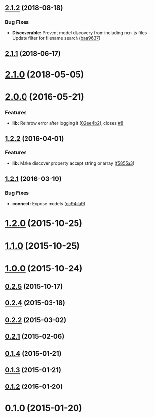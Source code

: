 <a name="2.1.2"></a>
## [2.1.2](https://github.com/jspizziri/sequelize-connect/compare/v2.1.1...v2.1.2) (2018-08-18)


### Bug Fixes

* **Discoverable:** Prevent model discovery from including non-js files - Update filter for filename search ([baa9637](https://github.com/jspizziri/sequelize-connect/commit/baa9637))



<a name="2.1.1"></a>
## [2.1.1](https://github.com/jspizziri/sequelize-connect/compare/v2.1.0...v2.1.1) (2018-06-17)



<a name="2.1.0"></a>
# [2.1.0](https://github.com/jspizziri/sequelize-connect/compare/v2.0.0...v2.1.0) (2018-05-05)



<a name="2.0.0"></a>
# [2.0.0](https://github.com/jspizziri/sequelize-connect/compare/v1.3.0...v2.0.0) (2016-05-21)


### Features

* **lib:** Rethrow error after logging it ([02ee4b2](https://github.com/jspizziri/sequelize-connect/commit/02ee4b2)), closes [#8](https://github.com/jspizziri/sequelize-connect/issues/8)



<a name="1.2.2"></a>
## [1.2.2](https://github.com/jspizziri/sequelize-connect/compare/v1.2.1...v1.2.2) (2016-04-01)


### Features

* **lib:** Make discover property accept string or array ([f5855a3](https://github.com/jspizziri/sequelize-connect/commit/f5855a3))



<a name="1.2.1"></a>
## [1.2.1](https://github.com/jspizziri/sequelize-connect/compare/v1.2.0...v1.2.1) (2016-03-19)


### Bug Fixes

* **connect:** Expose models ([cc94da9](https://github.com/jspizziri/sequelize-connect/commit/cc94da9))



<a name="1.2.0"></a>
# [1.2.0](https://github.com/jspizziri/sequelize-connect/compare/v1.1.0...v1.2.0) (2015-10-25)



<a name="1.1.0"></a>
# [1.1.0](https://github.com/jspizziri/sequelize-connect/compare/v1.0.0...v1.1.0) (2015-10-25)



<a name="1.0.0"></a>
# [1.0.0](https://github.com/jspizziri/sequelize-connect/compare/v0.2.5...v1.0.0) (2015-10-24)



<a name="0.2.5"></a>
## [0.2.5](https://github.com/jspizziri/sequelize-connect/compare/v0.2.4...v0.2.5) (2015-10-17)



<a name="0.2.4"></a>
## [0.2.4](https://github.com/jspizziri/sequelize-connect/compare/v0.2.3...v0.2.4) (2015-03-18)



<a name="0.2.2"></a>
## [0.2.2](https://github.com/jspizziri/sequelize-connect/compare/v0.2.1...v0.2.2) (2015-03-02)



<a name="0.2.1"></a>
## [0.2.1](https://github.com/jspizziri/sequelize-connect/compare/v0.2.0...v0.2.1) (2015-02-06)



<a name="0.1.4"></a>
## [0.1.4](https://github.com/jspizziri/sequelize-connect/compare/v0.1.3...v0.1.4) (2015-01-21)



<a name="0.1.3"></a>
## [0.1.3](https://github.com/jspizziri/sequelize-connect/compare/v0.1.2...v0.1.3) (2015-01-21)



<a name="0.1.2"></a>
## [0.1.2](https://github.com/jspizziri/sequelize-connect/compare/v0.1.1...v0.1.2) (2015-01-20)



<a name="0.1.0"></a>
# 0.1.0 (2015-01-20)



